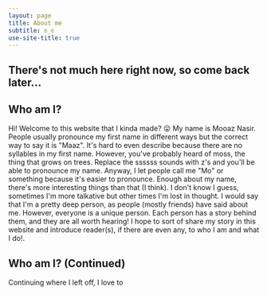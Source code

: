 ```yaml
---
layout: page
title: About me
subtitle: ಠ_ಠ
use-site-title: true
---
```

## There's not much here right now, so come back later...

## Who am I?
  Hi! Welcome to this website that I kinda made? 😛 My name is Mooaz Nasir.
  People usually pronounce my first name in different ways but the correct way to say it is "Maaz".
  It's hard to even describe because there
  are no syllables in my first name. However, you've probably heard of moss, the thing
  that grows on trees. Replace the ssssss sounds with z's and you'll be able to pronounce
  my name. Anyway, I let people call me "Mo" or something because it's easier to pronounce.
  Enough about my name, there's more interesting things than that (I think). I don't know
  I guess, sometimes I'm more talkative but other times I'm lost in thought. I would say
  that I'm a pretty deep person, as people (mostly friends) have said about me. However,
  everyone is a unique person. Each person has a story behind them, and they are all
  worth hearing! I hope to sort of share my story in this website and introduce
  reader(s), if there are even any, to who I am and what I do!.

## Who am I? (Continued)
  Continuing where I left off, I love to 
